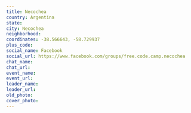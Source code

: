 ```yaml
---
title: Necochea
country: Argentina
state: 
city: Necochea
neighborhood: 
coordinates: -38.566643, -58.729937
plus_code:
social_name: Facebook
social_url: https://www.facebook.com/groups/free.code.camp.necochea
chat_name:
chat_url:
event_name:
event_url:
leader_name:
leader_url:
old_photo: 
cover_photo:
---
```

